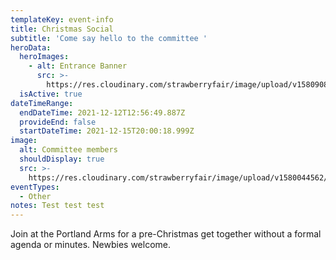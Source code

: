 ```yaml
---
templateKey: event-info
title: Christmas Social
subtitle: 'Come say hello to the committee '
heroData:
  heroImages:
    - alt: Entrance Banner
      src: >-
        https://res.cloudinary.com/strawberryfair/image/upload/v1580908539/Banner/Hidef_sf_banner_2_p0u2oz.jpg
  isActive: true
dateTimeRange:
  endDateTime: 2021-12-12T12:56:49.887Z
  provideEnd: false
  startDateTime: 2021-12-15T20:00:18.999Z
image:
  alt: Committee members
  shouldDisplay: true
  src: >-
    https://res.cloudinary.com/strawberryfair/image/upload/v1580044562/Image%20Scrapbook/Gareth_Nunns_114_DSC_6844_mievyu.jpg
eventTypes:
  - Other
notes: Test test test
---
```

Join at the Portland Arms for a pre-Christmas get together without a formal agenda or minutes. Newbies welcome.

